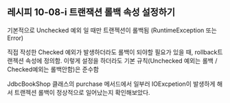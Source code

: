 ## 레시피 10-08-i 트랜잭션 롤백 속성 설정하기

기본적으로 Unchecked 예외 일 때만 트랜젝션이 롤백됨 (RuntimeException 또는 Error)

직접 작성한 Checked 예외가 발생하더라도 롤백이 되야할 필요가 있을 때, rollback트랜젝션 속성에 정의함. 이렇게 설정을 하더라도 기본 규칙(Unchecked 예외는 롤백 / Checked예외는 롤백안함)은 준수함

JdbcBookShop 클래스의 purchase 메서드에서 일부러 IOExcpetion이 발생하게 해서 트랜젝션 롤백이 정상적으로 일어났는지 확인해보았다.


